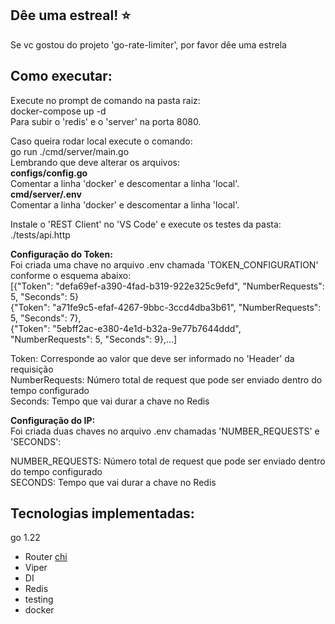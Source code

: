 ## Dêe uma estreal! :star:
Se vc gostou do projeto 'go-rate-limiter', por favor dêe uma estrela

## Como executar:
Execute no prompt de comando na pasta raiz:  
docker-compose up -d  
Para subir o 'redis' e o 'server' na porta 8080.  

Caso queira rodar local execute o comando:  
go run ./cmd/server/main.go  
Lembrando que deve alterar os arquivos:  
**configs/config.go**  
Comentar a linha 'docker' e descomentar a linha 'local'.  
**cmd/server/.env**  
Comentar a linha 'docker' e descomentar a linha 'local'.  

Instale o 'REST Client' no 'VS Code' e execute os testes da pasta:  
./tests/api.http  

**Configuração do Token:**  
Foi criada uma chave no arquivo .env chamada 'TOKEN_CONFIGURATION' conforme o esquema abaixo:  
[{"Token": "defa69ef-a390-4fad-b319-922e325c9efd", "NumberRequests": 5, "Seconds": 5}  
{"Token": "a71fe9c5-efaf-4267-9bbc-3ccd4dba3b61", "NumberRequests": 5, "Seconds": 7},   
{"Token": "5ebff2ac-e380-4e1d-b32a-9e77b7644ddd", "NumberRequests": 5, "Seconds": 9},...]  

Token: Corresponde ao valor que deve ser informado no 'Header' da requisição  
NumberRequests: Número total de request que pode ser enviado dentro do tempo configurado  
Seconds: Tempo que vai durar a chave no Redis  

**Configuração do IP:**  
Foi criada duas chaves no arquivo .env chamadas 'NUMBER_REQUESTS' e 'SECONDS':  

NUMBER_REQUESTS: Número total de request que pode ser enviado dentro do tempo configurado  
SECONDS: Tempo que vai durar a chave no Redis  

## Tecnologias implementadas:

go 1.22
 - Router [chi](https://github.com/go-chi/chi)
 - Viper
 - DI
 - Redis
 - testing
 - docker
 